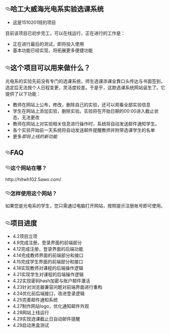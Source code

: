 <article class="markdown-body entry-content" itemprop="text"><h1><a id="user-content-哈工大威海光电系实验选课系统" class="anchor" aria-hidden="true" href="#哈工大威海光电系实验选课系统"><svg class="octicon octicon-link" viewBox="0 0 16 16" version="1.1" width="16" height="16" aria-hidden="true"><path fill-rule="evenodd" d="M4 9h1v1H4c-1.5 0-3-1.69-3-3.5S2.55 3 4 3h4c1.45 0 3 1.69 3 3.5 0 1.41-.91 2.72-2 3.25V8.59c.58-.45 1-1.27 1-2.09C10 5.22 8.98 4 8 4H4c-.98 0-2 1.22-2 2.5S3 9 4 9zm9-3h-1v1h1c1 0 2 1.22 2 2.5S13.98 12 13 12H9c-.98 0-2-1.22-2-2.5 0-.83.42-1.64 1-2.09V6.25c-1.09.53-2 1.84-2 3.25C6 11.31 7.55 13 9 13h4c1.45 0 3-1.69 3-3.5S14.5 6 13 6z"></path></svg></a>哈工大威海光电系实验选课系统</h1>
<ul>
<li>这是1510201班的项目</li>
</ul>
<p>目前该项目已初步完工，可以在线运行，正在进行的工作是：</p>
<ul>
<li>正在进行最后的测试，即将投入使用</li>
<li>基本功能已经实现，将拓展更多便捷功能</li>
</ul>
<h2><a id="user-content-这个项目可以用来做什么" class="anchor" aria-hidden="true" href="#这个项目可以用来做什么"><svg class="octicon octicon-link" viewBox="0 0 16 16" version="1.1" width="16" height="16" aria-hidden="true"><path fill-rule="evenodd" d="M4 9h1v1H4c-1.5 0-3-1.69-3-3.5S2.55 3 4 3h4c1.45 0 3 1.69 3 3.5 0 1.41-.91 2.72-2 3.25V8.59c.58-.45 1-1.27 1-2.09C10 5.22 8.98 4 8 4H4c-.98 0-2 1.22-2 2.5S3 9 4 9zm9-3h-1v1h1c1 0 2 1.22 2 2.5S13.98 12 13 12H9c-.98 0-2-1.22-2-2.5 0-.83.42-1.64 1-2.09V6.25c-1.09.53-2 1.84-2 3.25C6 11.31 7.55 13 9 13h4c1.45 0 3-1.69 3-3.5S14.5 6 13 6z"></path></svg></a>这个项目可以用来做什么？</h2>
<p>光电系的实验先前没有专门的选课系统，师生选课添课全靠口头传达与书面签到，选定后无法按个人日程变更，灵活度较差。于是乎，这款选课系统网站诞生了。它提供了以下功能：</p>
<ul>
<li>教师在网站上公布，修改，删除自己的实验，还可以观看全部实验信息</li>
<li>学生在网站上添加实验，删除实验。实验将在开始日期的00:00进入截止状态，无法更改</li>
<li>教师在网站上对实验相关信息进行操作时，系统将自动发送邮件通知学生。</li>
<li>各个实验开始前一天系统将自动发送邮件提醒教师并附带选课学生的名单</li>
<li>更多<em>即将上线的新功能</em></li>
</ul>
<h2><a id="user-content-faq" class="anchor" aria-hidden="true" href="#faq"><svg class="octicon octicon-link" viewBox="0 0 16 16" version="1.1" width="16" height="16" aria-hidden="true"><path fill-rule="evenodd" d="M4 9h1v1H4c-1.5 0-3-1.69-3-3.5S2.55 3 4 3h4c1.45 0 3 1.69 3 3.5 0 1.41-.91 2.72-2 3.25V8.59c.58-.45 1-1.27 1-2.09C10 5.22 8.98 4 8 4H4c-.98 0-2 1.22-2 2.5S3 9 4 9zm9-3h-1v1h1c1 0 2 1.22 2 2.5S13.98 12 13 12H9c-.98 0-2-1.22-2-2.5 0-.83.42-1.64 1-2.09V6.25c-1.09.53-2 1.84-2 3.25C6 11.31 7.55 13 9 13h4c1.45 0 3-1.69 3-3.5S14.5 6 13 6z"></path></svg></a>FAQ</h2>
<h3><a id="user-content-这个网站在哪" class="anchor" aria-hidden="true" href="#这个网站在哪"><svg class="octicon octicon-link" viewBox="0 0 16 16" version="1.1" width="16" height="16" aria-hidden="true"><path fill-rule="evenodd" d="M4 9h1v1H4c-1.5 0-3-1.69-3-3.5S2.55 3 4 3h4c1.45 0 3 1.69 3 3.5 0 1.41-.91 2.72-2 3.25V8.59c.58-.45 1-1.27 1-2.09C10 5.22 8.98 4 8 4H4c-.98 0-2 1.22-2 2.5S3 9 4 9zm9-3h-1v1h1c1 0 2 1.22 2 2.5S13.98 12 13 12H9c-.98 0-2-1.22-2-2.5 0-.83.42-1.64 1-2.09V6.25c-1.09.53-2 1.84-2 3.25C6 11.31 7.55 13 9 13h4c1.45 0 3-1.69 3-3.5S14.5 6 13 6z"></path></svg></a>这个网站在哪？</h3>
<p>http://hitwh102.5awo.com/</p>
<h3><a id="user-content-怎样使用这个网站" class="anchor" aria-hidden="true" href="#怎样使用这个网站"><svg class="octicon octicon-link" viewBox="0 0 16 16" version="1.1" width="16" height="16" aria-hidden="true"><path fill-rule="evenodd" d="M4 9h1v1H4c-1.5 0-3-1.69-3-3.5S2.55 3 4 3h4c1.45 0 3 1.69 3 3.5 0 1.41-.91 2.72-2 3.25V8.59c.58-.45 1-1.27 1-2.09C10 5.22 8.98 4 8 4H4c-.98 0-2 1.22-2 2.5S3 9 4 9zm9-3h-1v1h1c1 0 2 1.22 2 2.5S13.98 12 13 12H9c-.98 0-2-1.22-2-2.5 0-.83.42-1.64 1-2.09V6.25c-1.09.53-2 1.84-2 3.25C6 11.31 7.55 13 9 13h4c1.45 0 3-1.69 3-3.5S14.5 6 13 6z"></path></svg></a>怎样使用这个网站？</h3>
<p>如果您是光电系的学生，您只需通过电脑打开网站，按照提示注册账号即可使用。</p>
<h2><a id="user-content-项目进度" class="anchor" aria-hidden="true" href="#项目进度"><svg class="octicon octicon-link" viewBox="0 0 16 16" version="1.1" width="16" height="16" aria-hidden="true"><path fill-rule="evenodd" d="M4 9h1v1H4c-1.5 0-3-1.69-3-3.5S2.55 3 4 3h4c1.45 0 3 1.69 3 3.5 0 1.41-.91 2.72-2 3.25V8.59c.58-.45 1-1.27 1-2.09C10 5.22 8.98 4 8 4H4c-.98 0-2 1.22-2 2.5S3 9 4 9zm9-3h-1v1h1c1 0 2 1.22 2 2.5S13.98 12 13 12H9c-.98 0-2-1.22-2-2.5 0-.83.42-1.64 1-2.09V6.25c-1.09.53-2 1.84-2 3.25C6 11.31 7.55 13 9 13h4c1.45 0 3-1.69 3-3.5S14.5 6 13 6z"></path></svg></a>项目进度</h2>
<ul>
<li>4.2项目立项</li>
<li>4.9完成注册，登录界面的前端部分</li>
<li>4.12完成注册，登录界面的后端功能</li>
<li>4.14完成教师界面的前端部分和接口</li>
<li>4.15完成学生界面的前端部分和接口</li>
<li>4.18实现教师对课程的后端操作逻辑</li>
<li>4.21实现学生对课程的后端操作逻辑</li>
<li>4.22实现密码hash加密与账户邮件激活</li>
<li>4.23针对浏览器兼容问题对前端界面进行重构</li>
<li>4.24优化前后端接口，改进登录逻辑</li>
<li>4.25完善邮件通知系统</li>
<li>4.27制作网站logo，优化通知邮件外观</li>
<li>4.28网站上线运行</li>
<li>4.29实现选课截止日自动邮件提醒</li>
<li>4.29启动黑盒测试</li>
</ul>
</article>